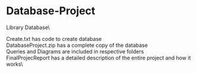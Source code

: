 # Database-Project
Library Database\

  Create.txt has code to create database\
  DatabaseProject.zip has a complete copy of the database\
  Queries and Diagrams are included in respective folders\
  FinalProjecReport has a detailed description of the entire project and how it works\
